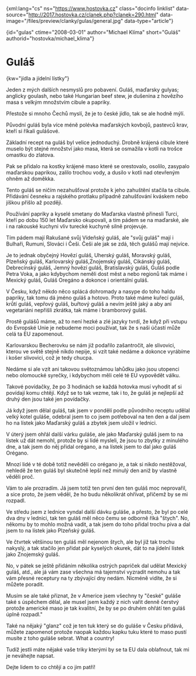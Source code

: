 
{xml:lang="cs" ns="https://www.hostovka.cz" class="docinfo linklist" data-source="http://2017.hostovka.cz/clanek.php?clanek=290.html" data-image="/files/preview/clanky/gulas/general.jpg" data-type="article"}

{id="gulas" ctime="2008-03-01" author="Michael Klíma" short="Guláš" authorid="hostovka/michael_klima"}

# Guláš

<!-- generated attribute kw by user_udpatekw.sh on 2019-03-13, do not edit -->

{kw="jídla a jídelní lístky"}

Jeden z m‎ých dalších nesmyslů pro pobavení. Guláš, maďarsky gulyas; anglicky goulash, nebo také Hungarian beef stew, je dušenina z hovězího masa s velkým množstvím cibule a papriky.

Přestože si mnoho Čechů myslí, že je to české jídlo, tak se ale hodně m‎ýlí.

Původní guláš byla více méně polévka maďarských kovbojů, pastevců krav, kteří si říkali gulášové.

Základní recept na guláš byl velice jednoduchý. Drobně krájená cibule které muselo být stejné množství jako masa, která se osmažila v kotli na trošce omastku do zlatova.

Pak se přidalo na kostky krájené maso které se orestovalo, osolilo, zasypalo maďarskou paprikou, zalilo trochou vody, a dusilo v kotli nad otevřeným ohněm až doměkka.

Tento guláš se ničím nezahušťoval protože k jeho zahuštění stačila ta cibule. Přidávání česneku a rajského protlaku případně zahušťování kváskem nebo jíškou přišlo až později.

Používání papriky a kyselé smetany do Maďarska vlastně přinesli Turci, kteří po dobu 150 let Maďarsko okupovali, a tím pádem se na maďarské, ale i na rakouské kuchyni vliv turecké kuchyně silně projevuje.

Tím pádem mají Rakušané svůj Vídeňský guláš, ale "svůj guláš" mají i Bulhaři, Rumuni, Slováci i Češi. Češi ale jak se zdá, těch gulášů mají nejvíce.

Je to jednak obyčejný Hovězí guláš, Uherský guláš, Moravský guláš, Plzeňský guláš, Karlovarský guláš,Znojemský guláš, Cikánský guláš, Debrecínský guláš, Jemný hovězí guláš, Bratislavský guláš, Guláš podle Petra Voka, a jako kdybychom neměli dost měst a nebo regionů tak máme i Mexický guláš, Guláš Oregáno a dokonce i orientální guláš.

V Česku, když někdo něco splácá dohromady a nasype do toho haldu papriky, tak tomu dá jméno guláš a hotovo. Proto také máme kuřecí guláš, krůtí guláš, vepřový‎ guláš, buřtový guláš a nevím ještě jaký a aby ani vegetariáni nepřišli zkrátka, tak máme i bramborový guláš.

Prostě gulášů máme, až to není hezké a zlé jazyky tvrdí, že když při vstupu do Evropské Unie je nebudeme moci používat, tak že s naši účastí může celá ta EU zapomenout.

Karlovarskou Becherovku se nám již podařilo zašantročit, ale slivovici, kterou ve světě stejně nikdo nepije, si vzít také nedáme a dokonce vyrábíme i košer slivovici, což je tedy chucpa.

Nedáme si ale vzít ani takovou světoznámou lahůdku jako jsou utopenci nebo olomoucké syrečky, i kdybychom měli celé té EU vypovědět válku.

Takové povídačky, že po 3 hodinách se každá hotovka musí vyhodit ať si povídají komu chtějí. Když se to tak vezme, tak i to, že guláš je nejlepší až druhý den jsou také jen povídačky.

Já když jsem dělal guláš, tak jsem v pondělí podle původního receptu udělal velký kotel guláše, odebral jsem to co jsem potřeboval na ten den a dal jsem ho na lístek jako Maďarský guláš a zbytek jsem uložil v lednici.

V úterý jsem ohřál další várku guláše, ale jako Maďarský guláš jsem to na lístek už dát nemohl, protože by si lidé mysleli, že jsou to zbytky z minulého dne, a tak jsem do něj přidal orégano, a na lístek jsem to dal jako guláš Orégano.

Mnozí lidé v té době totiž nevěděli co orégano je, a tak si nikdo nestěžoval, nehledě že ten guláš byl skutečně lepší než minulý den aniž by vlastně věděli proč.

Vám to ale prozradím. Já jsem totiž ten první den ten guláš moc neprovařil, a sice proto, že jsem věděl, že ho budu několikrát ohřívat, přičemž by se mi rozpadl.

Ve středu jsem z lednice vyndal další dávku guláše, a přesto, že byl po celé dva dny v lednici, tak ten guláš měl něco čemu se odborně říká "štych". No, někomu by to mohlo možná vadit, a tak jsem do toho přidal trochu piva a dal jsem to na lístek jako Plzeňský guláš.

Ve čtvrtek většinou ten guláš měl nejenom štych, ale byl již tak trochu nakyslý, a tak stačilo jen přidat pár kyselých okurek, dát to na jídelní lístek jako Znojemský guláš.

No, v pátek se ještě přidáním několika ostrých papriček dal udělat Mexický guláš, atd., ale já vám zase všechna má tajemství vyzradit nemohu a tak vám přesné receptury na ty zbývající dny nedám. Nicméně vidíte, že si můžete poradit.

Musím se ale také přiznat, že v Americe jsem všechny ty "české" guláše také s úspěchem dělal, ale musel jsem každý z nich vařit denně čerstvý protože americké maso je tak kvalitní, že by se po druhém ohřátí ten guláš úplně rozpadl."

Také na nějaký "glanz" což je ten tuk který se do guláše v Česku přidává, můžete zapomenot protože naopak každou kapku tuku které to maso pustí musíte z toho guláše sebrat. What a country!

Tudíž jestli máte nějaké vaše triky kterými by se ta EU dala oblafnout, tak mi je neváhejte napsat.

Dejte lidem to co chtějí a co jim patří!

